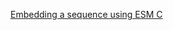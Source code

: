 [Embedding a sequence using ESM C](https://github.com/evolutionaryscale/esm/blob/main/cookbook/tutorials/2_embed.ipynb)  
